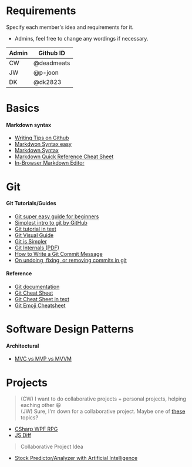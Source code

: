# Requirements
Specify each member's idea and requirements for it.
* Admins, feel free to change any wordings if necessary.

Admin | Github ID
--|--
CW | @deadmeats
JW | @p-joon
DK | @dk2823

# Basics
#### Markdown syntax
- [Writing Tips on Github](https://help.github.com/categories/writing-on-github/)
- [Markdwon Syntax easy](https://guides.github.com/features/mastering-markdown/)
- [Markdown Syntax](https://help.github.com/articles/basic-writing-and-formatting-syntax/)
- [Markdown Quick Reference Cheat Sheet](https://en.support.wordpress.com/markdown-quick-reference/)  
- [In-Browser Markdown Editor](https://stackedit.io/app#)

# Git
#### Git Tutorials/Guides
- [Git super easy guide for beginners](http://rogerdudler.github.io/git-guide/)
- [Simplest intro to git by GitHub](http://try.github.io/)
- [Git tutorial in text](https://mirrors.edge.kernel.org/pub/software/scm/git/docs/gittutorial.html)
- [Git Visual Guide](http://marklodato.github.io/visual-git-guide/index-en.html)
- [Git is Simpler](http://nfarina.com/post/9868516270/git-is-simpler)
- [Git Internals (PDF)](http://rogerdudler.github.io/git-guide/)
- [How to Write a Git Commit Message](https://chris.beams.io/posts/git-commit/)
- [On undoing, fixing, or removing commits in git](https://sethrobertson.github.io/GitFixUm/fixup.html)  

#### Reference
- [Git documentation](https://git-scm.com/doc)
- [Git Cheat Sheet](https://zeroturnaround.com/wp-content/uploads/2016/02/Git-Cheat-Sheet-pdf-v2.png)
- [Git Cheat Sheet in text](http://cheat.errtheblog.com/s/git)
- [Git Emoji Cheatsheet](https://github.com/ikatyang/emoji-cheat-sheet/blob/master/README.md)

# Software Design Patterns  
#### Architectural  
- [MVC vs MVP vs MVVM](https://medium.com/@ankit.sinhal/mvc-mvp-and-mvvm-design-pattern-6e169567bbad)  

# Projects
> (CW) I want to do collaborative projects + personal projects, helping eaching other :satisfied:  
> (JW) Sure, I'm down for a collaborative project. Maybe one of [these](https://medium.com/zerotomastery/top-libraries-tech-to-learn-in-2019-for-full-stack-developers-f8c0331b8a00) topics?
- [CSharp WPF RPG](https://github.com/umdcsforever/CSharp-WPF-RPG)
- [JS Diff](https://github.com/umdcsforever/js_diff)
> Collaborative Project Idea
- [Stock Predictor/Analyzer with Artificial Intelligence](https://github.com/umdcsforever/Stock_Analyzer_AI)
